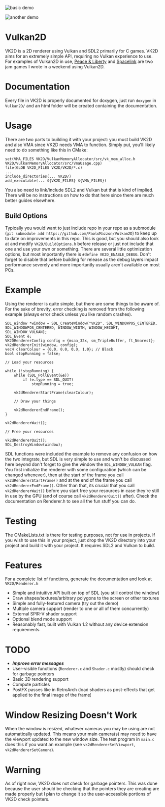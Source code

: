 ![basic demo](https://i.imgur.com/InP0Sou.gif)

![another demo](https://i.imgur.com/H9HR9dJ.gif)

Vulkan2D
========
VK2D is a 2D renderer using Vulkan and SDL2 primarily for C games. VK2D aims for an extremely
simple API, requiring no Vulkan experience to use. For examples of Vulkan2D in use, [Peace & Liberty](https://github.com/PaoloMazzon/PeacenLiberty)
and [Spacelink](https://github.com/PaoloMazzon/Spacelink) are two jam games I wrote in a weekend using Vulkan2D.

Documentation
=============
Every file in VK2D is properly documented for doxygen, just run `doxygen` in `Vulkan2D/` and an html
folder will be created containing the documentation.

Usage
=====
There are two parts to building it with your project: you must build VK2D and also VMA since
VK2D needs VMA to function. Simply put, you'll likely need to do something like this in CMake:

    set(VMA_FILES VK2D/VulkanMemoryAllocator/src/vk_mem_alloc.h VK2D/VulkanMemoryAllocator/src/VmaUsage.cpp)
    file(GLOB VK2D_FILES VK2D/VK2D/*.c)
    ...
    include_directories(... VK2D/)
    add_executable(... ${VK2D_FILES} ${VMA_FILES})
   
You also need to link/include SDL2 and Vulkan but that is kind of implied. There will be no
instructions on how to do that here since there are much better guides elsewhere.

Build Options
-------------
Typically you would want to just include repo in your repo as a submodule (`git submodule add https://github.com/PaoloMazzon/Vulkan2D`)
to keep up to date on improvements in this repo. This is good, but you should also look at
and modify `VK2D/BuildOptions.h` before release or just not include that one and use your own or
something. There are several little optimization options, but most importantly there is
`#define VK2D_ENABLE_DEBUG`. Don't forget to disable that before building for release as the debug layers
impact performance severely and more importantly usually aren't available on most PCs.

Example
=======
Using the renderer is quite simple, but there are some things to be aware of. For the sake
of brevity, error checking is removed from the following example (always error check unless
you like random crashes).

    SDL_Window *window = SDL_CreateWindow("VK2D", SDL_WINDOWPOS_CENTERED, SDL_WINDOWPOS_CENTERED, WINDOW_WIDTH, WINDOW_HEIGHT, SDL_WINDOW_VULKAN);
   	SDL_Event e;
   	VK2DRendererConfig config = {msaa_32x, sm_TripleBuffer, ft_Nearest};
    vk2dRendererInit(window, config);
    vec4 clearColour = {0.0, 0.0, 0.0, 1.0}; // Black
    bool stopRunning = false;
    
    // Load your resources
    
   	while (!stopRunning) {
   		while (SDL_PollEvent(&e))
   			if (e.type == SDL_QUIT)
   				stopRunning = true;
    
   		vk2dRendererStartFrame(clearColour);
   		
   		// Draw your things
   		
   		vk2dRendererEndFrame();
   	}
    
   	vk2dRendererWait();
   	
   	// Free your resources
   	
   	vk2dRendererQuit();
   	SDL_DestroyWindow(window);

SDL functions were included the example to remove any confusion on how the two integrate, but
SDL is very simple to use and won't be discussed here beyond don't forget to give the window the
`SDL_WINDOW_VULKAN` flag. You first initialize the renderer with some configuration (which can
be changed whenever), then at the start of the frame you call `vk2dRendererStartFrame()` and at
the end of the frame you call `vk2dRendererEndFrame()`. Other than that, its crucial that you
call `vk2dRendererWait()` before you start free your resources in case they're still in use by
the GPU (and of course call `vk2dRendererQuit()` after). Check the documentation on Renderer.h
to see all the fun stuff you can do.

Testing
=======
The CMakeLists.txt is there for testing purposes, not for use in projects. If you
wish to use this in your project, just drop the VK2D directory into your project
and build it with your project. It requires SDL2 and Vulkan to build.

Features
========
For a complete list of functions, generate the documentation and look at `VK2D/Renderer.h`

 + Simple and intuitive API built on top of SDL (you still control the window)
 + Draw shapes/textures/arbitrary polygons to the screen or other textures
 + Simple and fully-featured camera (try out the demo)
 + Multiple camera support (render to one or all of them concurrently)
 + External SPIR-V shader support
 + Optional blend mode support
 + Reasonably fast, built with Vulkan 1.2 without any device extension requirements

TODO
====

 + ***Improve error messages***
 + User-visible functions (`Renderer.c` and `Shader.c` mostly) should check for garbage pointers
 + Basic 3D rendering support
 + Compute particles
 + PostFX passes like in RetroArch (load shaders as post-effects that get applied to the final image of the frame)

Window Resizing Doesn't Work
============================
When the window is resized, whatever cameras you may be using are not automatically updated. This means your main
camera(s) may need to have the viewport updated to the new window size. The test program in `main.c` does this if you
want an example (see `vk2dRendererSetViewport`, `vk2dRendererSetCamera`).

Warning
=======
As of right now, VK2D does not check for garbage pointers. This was done because the user should be checking
that the pointers they are creating are made properly but I plan to change it so the user-accessible portions
of VK2D check pointers.